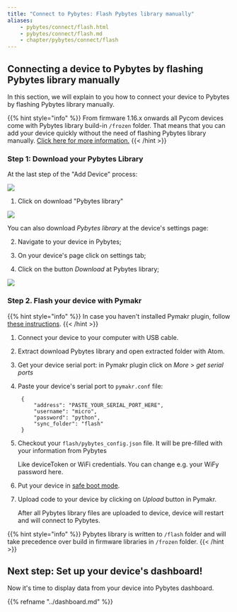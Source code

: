 ```yaml
---
title: "Connect to Pybytes: Flash Pybytes library manually"
aliases:
    - pybytes/connect/flash.html
    - pybytes/connect/flash.md
    - chapter/pybytes/connect/flash
---
```


## Connecting a device to Pybytes by flashing Pybytes library manually

In this section, we will explain to you how to connect your device to Pybytes by flashing Pybytes library manually.

{{% hint style="info" %}}
From firmware 1.16.x onwards all Pycom devices come with Pybytes library build-in `/frozen` folder. That means that you can add your device quickly without the need of flashing Pybytes library manually. [Click here for more information.](quick)
{{< /hint >}}

### Step 1: Download your Pybytes Library

At the last step of the "Add Device" process:

![](/gitbook/assets/pybyteslib-box-1.gif)

1. Click on download "Pybytes library"

![](/gitbook/assets/pybytes-library-wizard%20%281%29.png)

You can also download _Pybytes library_ at the device's settings page:

2. Navigate to your device in Pybytes;

3. On your device's page click on settings tab;

4. Click on the button _Download_ at Pybytes library;

![](/gitbook/assets/pybytes-library-download%20%281%29.gif)

### Step 2. Flash your device with Pymakr

{{% hint style="info" %}}
In case you haven't installed Pymakr plugin, follow [these instructions](../../pymakr/installation/atom).
{{< /hint >}}

1. Connect your device to your computer with USB cable.
2. Extract download Pybytes library and open extracted folder with Atom.
3. Get your device serial port: in Pymakr plugin click on _More_ &gt; _get serial ports_
4. Paste your device's serial port to `pymakr.conf` file:

   ```text
    {
        "address": "PASTE_YOUR_SERIAL_PORT_HERE",
        "username": "micro",
        "password": "python",
        "sync_folder": "flash"
    }
   ```

5. Checkout your `flash/pybytes_config.json` file. It will be pre-filled with your information from Pybytes

   Like deviceToken or WiFi credentials. You can change e.g. your WiFy password here.

6. Put your device in [safe boot mode](../../gettingstarted/programming/safeboot).
7. Upload code to your device by clicking on _Upload_ button in Pymakr.

   After all Pybytes library files are uploaded to device, device will restart and will connect to Pybytes.

{{% hint style="info" %}}
Pybytes library is written to `/flash` folder and will take precedence over build in firmware libraries in `/frozen` folder.
{{< /hint >}}

## Next step: Set up your device's dashboard!

Now it's time to display data from your device into Pybytes dashboard.

{{% refname "../dashboard.md" %}}

